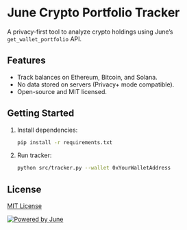 # June Crypto Portfolio Tracker

A privacy-first tool to analyze crypto holdings using June’s `get_wallet_portfolio` API.

## Features
- Track balances on Ethereum, Bitcoin, and Solana.
- No data stored on servers (Privacy+ mode compatible).
- Open-source and MIT licensed.

## Getting Started
1. Install dependencies: 
   ```bash
   pip install -r requirements.txt
   ```
2. Run tracker:
   ```bash
   python src/tracker.py --wallet 0xYourWalletAddress
   ```

## License
[MIT License](LICENSE)

[![Powered by June](https://askjune.ai/images/june-badge.svg)](https://askjune.ai)